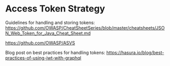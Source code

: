 # Access Token Strategy

Guidelines for handling and storing tokens:
https://github.com/OWASP/CheatSheetSeries/blob/master/cheatsheets/JSON_Web_Token_for_Java_Cheat_Sheet.md

https://github.com/OWASP/ASVS

Blog post on best practices for handling tokens: 
https://hasura.io/blog/best-practices-of-using-jwt-with-graphql



